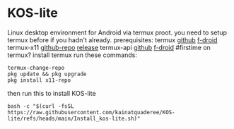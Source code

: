 # KOS-lite
Linux desktop environment for Android via termux proot. 
you need to setup termux before if you hadn't already.
prerequisites:
termux [github](https://github.com/termux/termux-app) [f-droid](https://f-droid.org/en/packages/com.termux/)
termux-x11 [github-repo](https://github.com/termux/termux-x11) [release](https://github.com/termux/termux-x11/releases/tag/nightly)
termux-api [github](https://github.com/termux/termux-api) [f-droid](https://f-droid.org/en/packages/com.termux.api/)
#firstime on termux?
install termux
run these commands:
```
termux-change-repo
pkg update && pkg upgrade
pkg install x11-repo
```
then run this to install KOS-lite

```
bash -c "$(curl -fsSL https://raw.githubusercontent.com/kainatquaderee/KOS-lite/refs/heads/main/Install_kos-lite.sh)"
```
